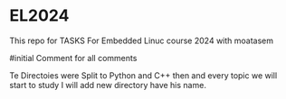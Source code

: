 # EL2024
This repo for TASKS For Embedded Linuc course 2024 with moatasem 

#initial Comment for all comments

Te Directoies were Split to Python and C++ then and every topic we will start to study
I will add new directory have his name.
